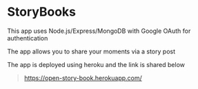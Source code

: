 # StoryBooks


This app uses Node.js/Express/MongoDB with Google OAuth for authentication

The app allows you to share your moments via a story post

The app is deployed using heroku and the link is shared below

> https://open-story-book.herokuapp.com/ 

